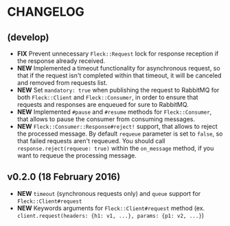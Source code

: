 # CHANGELOG

## (develop)
  - **FIX** Prevent unnecessary `Fleck::Request` lock for response reception if the response already received.
  - **NEW** Implemented a timeout functionality for asynchronous request, so that if the request isn't completed within that timeout, it will be canceled and removed from
            requests list.
  - **NEW** Set `mandatory: true` when publishing the request to RabbitMQ for both `Fleck::Client` and `Fleck::Consumer`, in order to ensure that requests and responses
            are enqueued for sure to RabbitMQ.
  - **NEW** Implemented `#pause` and `#resume` methods for `Fleck::Consumer`, that allows to pause the consumer from consuming messages.
  - **NEW** `Fleck::Consumer::Response#reject!` support, that allows to reject the processed message. By default `requeue` parameter is set to `false`, so that
            failed requests aren't requeued. You should call `response.reject(requeue: true)` within the `on_message` method, if you want to requeue the processing
            message.

## v0.2.0 (18 February 2016)
  - **NEW** `timeout` (synchronous requests only) and `queue` support for `Fleck::Client#request`
  - **NEW** Keywords arguments for `Fleck::Client#request` method (ex. `client.request(headers: {h1: v1, ...}, params: {p1: v2, ...}`)